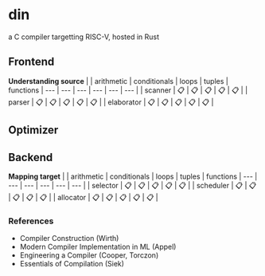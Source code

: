 # din
a C compiler targetting RISC-V, hosted in Rust

## Frontend
**Understanding source**
|     | arithmetic | conditionals | loops | tuples | functions
| --- | --- | --- | --- | --- | --- |
| scanner | 📋 | 📋 | 📋 | 📋 | 📋 |
| parser | 📋 | 📋 | 📋 | 📋 | 📋 |
| elaborator | 📋 | 📋 | 📋 | 📋 | 📋 |

## Optimizer

## Backend
**Mapping target**
|     | arithmetic | conditionals | loops | tuples | functions
| --- | --- | --- | --- | --- | --- |
| selector | 📋 | 📋 | 📋 | 📋 | 📋 |
| scheduler | 📋 | 📋 | 📋 | 📋 | 📋 |
| allocator | 📋 | 📋 | 📋 | 📋 | 📋 |

### References
- Compiler Construction (Wirth)
- Modern Compiler Implementation in ML (Appel)
- Engineering a Compiler (Cooper, Torczon)
- Essentials of Compilation (Siek)
